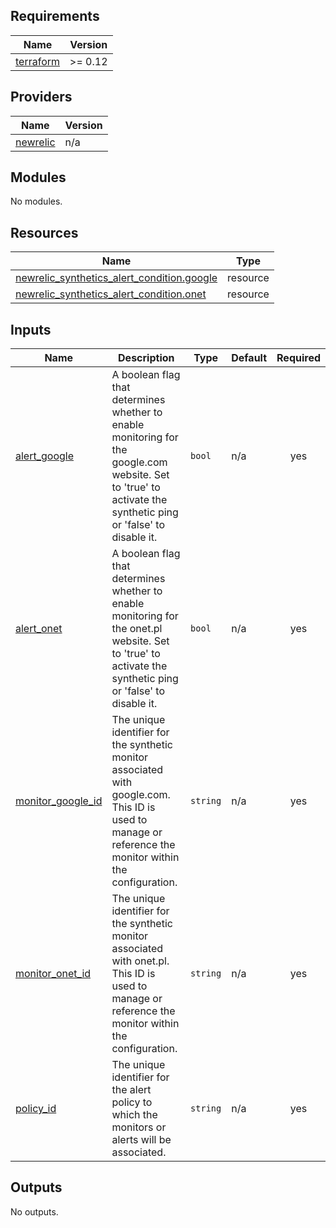 <!-- BEGIN_TF_DOCS -->
## Requirements

| Name | Version |
|------|---------|
| <a name="requirement_terraform"></a> [terraform](#requirement\_terraform) | >= 0.12 |

## Providers

| Name | Version |
|------|---------|
| <a name="provider_newrelic"></a> [newrelic](#provider\_newrelic) | n/a |

## Modules

No modules.

## Resources

| Name | Type |
|------|------|
| [newrelic_synthetics_alert_condition.google](https://registry.terraform.io/providers/newrelic/newrelic/latest/docs/resources/synthetics_alert_condition) | resource |
| [newrelic_synthetics_alert_condition.onet](https://registry.terraform.io/providers/newrelic/newrelic/latest/docs/resources/synthetics_alert_condition) | resource |

## Inputs

| Name | Description | Type | Default | Required |
|------|-------------|------|---------|:--------:|
| <a name="input_alert_google"></a> [alert\_google](#input\_alert\_google) | A boolean flag that determines whether to enable monitoring for the google.com website. Set to 'true' to activate the synthetic ping or 'false' to disable it. | `bool` | n/a | yes |
| <a name="input_alert_onet"></a> [alert\_onet](#input\_alert\_onet) | A boolean flag that determines whether to enable monitoring for the onet.pl website. Set to 'true' to activate the synthetic ping or 'false' to disable it. | `bool` | n/a | yes |
| <a name="input_monitor_google_id"></a> [monitor\_google\_id](#input\_monitor\_google\_id) | The unique identifier for the synthetic monitor associated with google.com. This ID is used to manage or reference the monitor within the configuration. | `string` | n/a | yes |
| <a name="input_monitor_onet_id"></a> [monitor\_onet\_id](#input\_monitor\_onet\_id) | The unique identifier for the synthetic monitor associated with onet.pl. This ID is used to manage or reference the monitor within the configuration. | `string` | n/a | yes |
| <a name="input_policy_id"></a> [policy\_id](#input\_policy\_id) | The unique identifier for the alert policy to which the monitors or alerts will be associated. | `string` | n/a | yes |

## Outputs

No outputs.
<!-- END_TF_DOCS -->